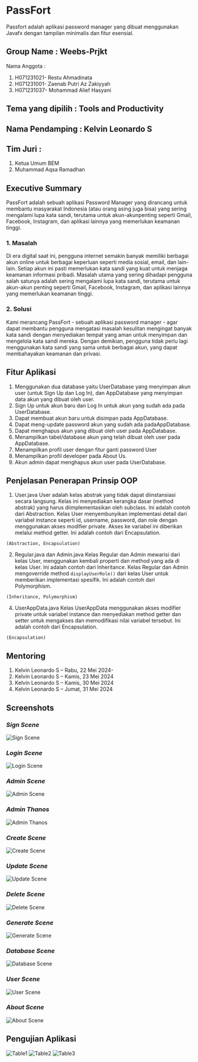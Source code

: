 # PassFort

Passfort adalah aplikasi password manager yang dibuat menggunakan Javafx dengan tampilan minimalis dan fitur esensial.

## Group Name : Weebs-Prjkt
Nama Anggota :

  1. H071231021- Restu Ahmadinata
  2. H071231001- Zaenab Putri Az Zakiyyah
  3. H071231037- Mohammad Alief Hasyani

## Tema yang dipilih : Tools and Productivity
## Nama Pendamping : Kelvin Leonardo S
## Tim Juri :

  1. Ketua Umum BEM
  2. Muhammad Aqsa Ramadhan

## Executive Summary
PassFort adalah sebuah aplikasi Password Manager yang dirancang untuk membantu masyarakat Indonesia (atau orang asing juga bisa) yang sering mengalami lupa kata sandi, terutama untuk akun-akunpenting seperti Gmail, Facebook, Instagram, dan aplikasi lainnya yang memerlukan keamanan tinggi.

### 1. Masalah
Di era digital saat ini, pengguna internet semakin banyak memiliki berbagai akun online untuk berbagai keperluan seperti media sosial, email, dan lain-lain. Setiap akun ini pasti memerlukan kata sandi yang kuat untuk menjaga keamanan informasi pribadi. Masalah utama yang sering dihadapi pengguna salah satunya adalah sering mengalami lupa kata sandi, terutama untuk akun-akun penting seperti Gmail, Facebook, Instagram, dan aplikasi lainnya yang memerlukan keamanan tinggi.

### 2. Solusi
Kami merancang PassFort - sebuah aplikasi password manager - agar dapat membantu pengguna mengatasi masalah kesulitan mengingat banyak kata sandi dengan menyediakan tempat yang aman untuk menyimpan dan mengelola kata sandi mereka.
Dengan demikian, pengguna tidak perlu lagi menggunakan kata sandi yang sama untuk berbagai akun, yang dapat membahayakan keamanan dan privasi.

## Fitur Aplikasi
1. Menggunakan dua database yaitu UserDatabase yang menyimpan akun user (untuk Sign Up dan Log In), dan AppDatabase yang menyimpan data akun yang dibuat oleh user.
2. Sign Up untuk akun baru dan Log In untuk akun yang sudah ada pada UserDatabase.
3. Dapat membuat akun baru untuk disimpan pada AppDatabase.
4. Dapat meng-update password akun yang sudah ada padaAppDatabase.
5. Dapat menghapus akun yang dibuat oleh user pada AppDatabase.
6. Menampilkan tabel/database akun yang telah dibuat oleh user pada AppDatabase.
7. Menampilkan profil user dengan fitur ganti password User
8. Menampilkan profil developer pada About Us.
9. Akun admin dapat menghapus akun user pada UserDatabase.

## Penjelasan Penerapan Prinsip OOP
1. User.java
User adalah kelas abstrak yang tidak dapat diinstansiasi secara langsung. Kelas ini menyediakan kerangka dasar (method abstrak) yang harus diimplementasikan oleh subclass. Ini adalah contoh dari Abstraction. Kelas User menyembunyikan implementasi detail dari variabel instance seperti id, username, password, dan role dengan menggunakan akses modifier private. Akses ke variabel ini diberikan melalui method getter. Ini adalah contoh dari Encapsulation.

`(Abstraction, Encapsulation)`

2. Regular.java dan Admin.java
Kelas Regular dan Admin mewarisi dari kelas User, menggunakan kembali properti dan method yang ada di kelas User. Ini adalah contoh dari Inheritance. Kelas Regular dan Admin mengoverride method `displayUserRole()` dari kelas User untuk memberikan implementasi spesifik. Ini adalah contoh dari Polymorphism.

`(Inheritance, Polymorphism)`

4. UserAppData.java
Kelas UserAppData menggunakan akses modifier private untuk variabel instance dan menyediakan method getter dan setter untuk mengakses dan memodifikasi nilai variabel tersebut. Ini adalah contoh dari Encapsulation.

`(Encapsulation)`

## Mentoring
1. Kelvin Leonardo S – Rabu, 22 Mei 2024-
2. Kelvin Leonardo S – Kamis, 23 Mei 2024
3. Kelvin Leonardo S – Kamis, 30 Mei 2024
4. Kelvin Leonardo S – Jumat, 31 Mei 2024

## Screenshots

### *Sign Scene*
![Sign Scene](https://github.com/restuahmadinata/PassFort/blob/main/readme/signScene.png)

### *Login Scene*
![Login Scene](https://github.com/restuahmadinata/PassFort/blob/main/readme/loginScene.png)

### *Admin Scene*
![Admin Scene](https://github.com/restuahmadinata/PassFort/blob/main/readme/adminScene.png)

### *Admin Thanos*
![Admin Thanos](https://github.com/restuahmadinata/PassFort/blob/main/readme/adminThanos.png)

### *Create Scene*
![Create Scene](https://github.com/restuahmadinata/PassFort/blob/main/readme/createScene.png)

### *Update Scene*
![Update Scene](https://github.com/restuahmadinata/PassFort/blob/main/readme/updateScene.png)

### *Delete Scene*
![Delete Scene](https://github.com/restuahmadinata/PassFort/blob/main/readme/deleteScene.png)

### *Generate Scene*
![Generate Scene](https://github.com/restuahmadinata/PassFort/blob/main/readme/generateScene.png)

### *Database Scene*
![Database Scene](https://github.com/restuahmadinata/PassFort/blob/main/readme/databaseScene.png)

### *User Scene*
![User Scene](https://github.com/restuahmadinata/PassFort/blob/main/readme/userScene.png)

### *About Scene*
![About Scene](https://github.com/restuahmadinata/PassFort/blob/main/readme/aboutScene.png)


## Pengujian Aplikasi
![Table1](https://github.com/restuahmadinata/PassFort/blob/main/readme/tabel1.png)
![Table2](https://github.com/restuahmadinata/PassFort/blob/main/readme/tabel2.png)
![Table3](https://github.com/restuahmadinata/PassFort/blob/main/readme/tabel3.png)
